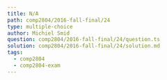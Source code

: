 ```yaml
---
title: N/A
path: comp2804/2016-fall-final/24
type: multiple-choice
author: Michiel Smid
question: comp2804/2016-fall-final/24/question.ts
solution: comp2804/2016-fall-final/24/solution.md
tags:
  - comp2804
  - comp2804-exam
---
```

